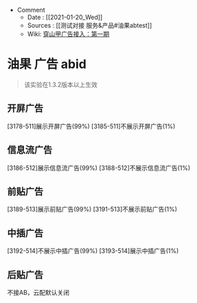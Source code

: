 * Comment
	* Date : [[2021-01-20_Wed]] 
	* Sources : [[测试对接 服务&产品#油果abtest]]
	* Wiki: [穿山甲广告接入：第一期](http://wiki.yixiahd.com/pages/viewpage.action?pageId=8193231)
		
	


# 油果 广告 abid
> 该实验在1.3.2版本以上生效

## 开屏广告	
[3178-511]展示开屏广告(99%)
[3185-511]不展示开屏广告(1%)	

## 信息流广告
[3186-512]展示信息流广告(99%)
[3188-512]不展示信息流广告(1%)

## 前贴广告
[3189-513]展示前贴广告(99%)
[3191-513]不展示前贴广告(1%)

## 中插广告
[3192-514]不展示中插广告(99%)
[3193-514]展示中插广告(1%)

## 后贴广告
不接AB，云配默认关闭	